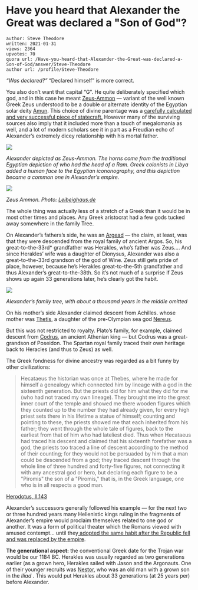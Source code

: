 # Have you heard that Alexander the Great was declared a "Son of God"?

	author: Steve Theodore
	written: 2021-01-31
	views: 2364
	upvotes: 70
	quora url: /Have-you-heard-that-Alexander-the-Great-was-declared-a-Son-of-God/answer/Steve-Theodore
	author url: /profile/Steve-Theodore


_“Was declared?”_ “Declared himself” is more correct.

You also don’t want that capital “G”. He quite deliberately specified which god, and in this case he meant [Zeus-Ammon](https://www.liebieghaus.de/en/antike/head-zeus-ammon) — variant of the well known Greek Zeus understood to be a double or alternate identity of the Egyptian solar deity [Amun](https://en.wikipedia.org/wiki/Amun). This choice of divine parentage was a [carefully calculated and very successful piece of statecraft.](https://www.quora.com/Why-did-Alexander-have-to-make-the-long-journey-to-Siwa-which-is-out-of-his-way-to-Persia-How-can-he-know-the-outcome-if-he-just-improvised/answer/Steve-Theodore) However many of the surviving sources also imply that it included more than a touch of megalomania as well, and a lot of modern scholars see it in part as a Freudian echo of Alexander’s extremely dicey relationship with his mortal father.

![](https://qph.fs.quoracdn.net/main-qimg-68a56b10689d504da444f45e933d34ed)

_Alexander depicted as Zeus-Ammon. The horns come from the traditional Egyptian depiction of who had the head of a Ram. Greek colonists in Libya added a human face to the Egyptian icononography, and this depiction became a common one in Alexander’s empire._ 

![](https://qph.fs.quoracdn.net/main-qimg-9151991b01a3378d433b2e2d7a3ebb00)

_Zeus Ammon. Photo:_ _[Leibeighaus.de](https://www.liebieghaus.de/en/antike/head-zeus-ammon)_ 

The whole thing was actually less of a stretch of a Greek than it would be in most other times and places. Any Greek aristocrat had a few gods tucked away somewhere in the family Tree.

On Alexander’s fathers’s side, he was an [Argead](https://en.wikipedia.org/wiki/Argead_dynasty) — the claim, at least, was that they were descended from the royal family of ancient Argos. So, his great-to-the-33rd* grandfather was Herakles, who’s father was Zeus…. And since Herakles’ wife was a daughter of Dionysus, Alexander was also a great-to-the-33rd grandson of the god of Wine. Zeus still gets pride of place, however, because he’s Herakles great-to-the-5th grandfather and thus Alexander’s great-to-the-38th. So it’s not much of a surprise if Zeus shows up again 33 generations later, he’s clearly got the habit.

![](https://qph.fs.quoracdn.net/main-qimg-6ddf15502a167f2fa268c880e16e2961)

_Alexander’s family tree, with about a thousand years in the middle omitted_ 

On his mother’s side Alexander claimed descent from Achilles. whose mother was [Thetis](https://en.wikipedia.org/wiki/Thetis), a daughter of the pre-Olympian sea god [Nereus](https://www.greekmythology.com/Myths/Figures/Nereus/nereus.html#:~:text=Nereus%2C%20also%20known%20as%20%22the,trustworthy%20god%2C%20who%20never%20lied).

But this was not restricted to royalty. Plato’s family, for example, claimed descent from [Codrus](https://en.wikipedia.org/wiki/Codrus), an ancient Athenian king — but Codrus was a great-grandson of Poseidon. The Spartan royal family traced their own heritage back to Heracles (and thus to Zeus) as well.

The Greek fondness for divine ancestry was regarded as a bit funny by other civilizations:

> Hecataeus the historian was once at Thebes, where he made for himself a genealogy which connected him by lineage with a god in the sixteenth generation. But the priests did for him what they did for me (who had not traced my own lineage). They brought me into the great inner court of the temple and showed me there wooden figures which they counted up to the number they had already given, for every high priest sets there in his lifetime a statue of himself; counting and pointing to these, the priests showed me that each inherited from his father; they went through the whole tale of figures, back to the earliest from that of him who had lateliest died. Thus when Hecataeus had traced his descent and claimed that his sixteenth forefather was a god, the priests too traced a line of descent according to the method of their counting; for they would not be persuaded by him that a man could be descended from a god; they traced descent through the whole line of three hundred and forty-five figures, not connecting it with any ancestral god or hero, but declaring each figure to be a "Piromis" the son of a "Piromis," that is, in the Greek language, one who is in all respects a good man.

[Herodotus, II.143](https://penelope.uchicago.edu/Thayer/E/Roman/Texts/Herodotus/2B*.html)

Alexander’s successors generally followed his example — for the next two or three hundred years many Hellenistic kings ruling in the fragments of Alexander’s empire would proclaim themselves related to one god or another. It was a form of political theater which the Romans viewed with amused contempt… until they[ adopted the same habit after the Republic fell and was replaced by the empire](https://www.quora.com/Why-were-Roman-emperors-considered-to-be-gods-or-godlike/answer/Steve-Theodore).



__The generational aspect:__ the conventional Greek date for the Trojan war would be our 1184 BC. Herakles was usually regarded as two generations earlier (as a grown hero, Herakles sailed with Jason and the Argonauts. One of their younger recruits was [Nestor,](https://en.wikipedia.org/wiki/Nestor_(mythology)) who was an old man with a grown son in the _Iliad_ . This would put Herakles about 33 generations (at 25 years per) before Alexander.

